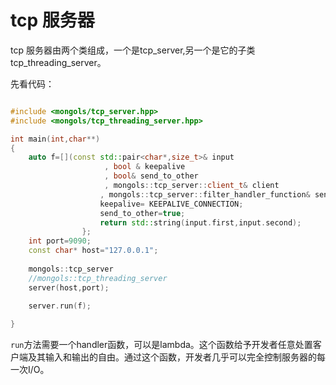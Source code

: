 # tcp 服务器

tcp 服务器由两个类组成，一个是tcp_server,另一个是它的子类tcp_threading_server。



先看代码：

```cpp

#include <mongols/tcp_server.hpp>
#include <mongols/tcp_threading_server.hpp>

int main(int,char**)
{
	auto f=[](const std::pair<char*,size_t>& input
					 , bool & keepalive
                     , bool& send_to_other
                     , mongols::tcp_server::client_t& client
                    , mongols::tcp_server::filter_handler_function& send_to_other_filter){
					keepalive= KEEPALIVE_CONNECTION;
					send_to_other=true;
					return std::string(input.first,input.second);
				};
	int port=9090;
	const char* host="127.0.0.1";
	
	mongols::tcp_server
    //mongols::tcp_threading_server
	server(host,port);
	
	server.run(f);

}

```



`run`方法需要一个handler函数，可以是lambda。这个函数给予开发者任意处置客户端及其输入和输出的自由。通过这个函数，开发者几乎可以完全控制服务器的每一次I/O。